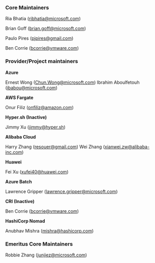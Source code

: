 ### Core Maintainers

Ria Bhatia (ribhatia@microsoft.com)

Brian Goff (brian.goff@microsoft.com)

Paulo Pires (pjpires@gmail.com)

Ben Corrie (bcorrie@vmware.com)

### Provider/Project maintainers

**Azure**

Ernest Wong (Chun.Wong@microsoft.com)
Ibrahim Aboulfetouh (ibabou@microsoft.com)

**AWS Fargate**

Onur Filiz (onfiliz@amazon.com)

**Hyper.sh (Inactive)**

Jimmy Xu (jimmy@hyper.sh)

**Alibaba Cloud**

Harry Zhang (resouer@gmail.com)
Wei Zhang   (xianwei.zw@alibaba-inc.com)

**Huawei**

Fei Xu (xufei40@huawei.com)

**Azure Batch**

Lawrence Gripper (lawrence.gripper@microsoft.com)

**CRI (Inactive)**

Ben Corrie (bcorrie@vmware.com)

**HashiCorp Nomad**

Anubhav Mishra (mishra@hashicorp.com)

### Emeritus Core Maintainers 

Robbie Zhang (junjiez@microsoft.com)